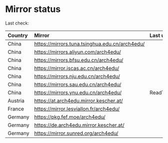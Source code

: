 <script src="./time.js"></script>
# Mirror status
Last check: <script type="text/javascript">localize(1692908273.195067);</script>

|Country|Mirror|Last update|
|:------|:-----|:----------|
|China|https://mirrors.tuna.tsinghua.edu.cn/arch4edu/|<script type="text/javascript">localize(1692901670);</script>|
|China|https://mirrors.aliyun.com/arch4edu/|<script type="text/javascript">localize(1692772554);</script>|
|China|https://mirrors.bfsu.edu.cn/arch4edu/|<script type="text/javascript">localize(1692858619);</script>|
|China|https://mirror.iscas.ac.cn/arch4edu/|<script type="text/javascript">localize(1692858619);</script>|
|China|https://mirrors.nju.edu.cn/arch4edu/|<script type="text/javascript">localize(1692815393);</script>|
|China|https://mirrors.sau.edu.cn/arch4edu/|<script type="text/javascript">localize(1692901670);</script>|
|China|https://mirrors.ynu.edu.cn/arch4edu/|ReadTimeout|
|Austria|https://at.arch4edu.mirror.kescher.at/|<script type="text/javascript">localize(1692901670);</script>|
|France|https://mirror.lesviallon.fr/arch4edu/|<script type="text/javascript">localize(1692901670);</script>|
|Germany|https://pkg.fef.moe/arch4edu/|<script type="text/javascript">localize(1692901670);</script>|
|Germany|https://de.arch4edu.mirror.kescher.at/|<script type="text/javascript">localize(1692901670);</script>|
|Germany|https://mirror.sunred.org/arch4edu/|<script type="text/javascript">localize(1692901670);</script>|

<script src="./tablefilter/tablefilter.js"></script>
<script src="./table.js"></script>